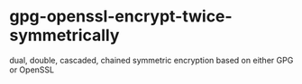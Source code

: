 # gpg-openssl-encrypt-twice-symmetrically
dual, double, cascaded, chained symmetric encryption based on either GPG or OpenSSL
